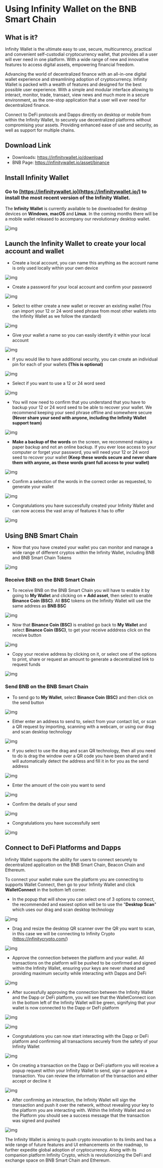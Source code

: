 # Using Infinity Wallet on the BNB Smart Chain

## What is it?
Infinity Wallet is the ultimate easy to use, secure, multicurrency, practical and convenient self-custodial cryptocurrency wallet, that provides all a user will ever need in one platform. With a wide range of new and innovative features to access digital assets, empowering financial freedom. 

Advancing the world of decentralized finance with an all-in-one digital wallet experience and streamlining adoption of cryptocurrency. Infinity Wallet is packed with a wealth of features and designed for the best possible user experience. With a simple and modular interface allowing to interact, monitor, trade, transact, view news and much more in a secure environment, as the one-stop application that a user will ever need for decentralized finance.

Connect to DeFi protocols and Dapps directly on desktop or mobile from within the Infinity Wallet, to securely use decentralized platforms without compromising your assets. Providing enhanced ease of use and security, as well as support for multiple chains.

## Download Link
* Downloads: <https://infinitywallet.io/download>
* BNB Page: <https://infinitywallet.io/asset/binance>


## Install Infinity Wallet
### Go to [https://infinitywallet.io](https://infinitywallet.io/) to install the most recent version of the Infinity Wallet. 

The **Infinity Wallet** is currently available to be downloaded for desktop devices on **Windows**, **macOS** and **Linux**. In the coming months there will be a mobile wallet released to accompany our revolutionary desktop wallet.

![img](https://i.gyazo.com/451f7b5952bed14719d168ee3d512cf8.png)


## Launch the Infinity Wallet to create your local account and wallet

* Create a local account, you can name this anything as the account name is only used locally within your own device

![img](https://i.gyazo.com/c2eebe293504a7c0ed4cdcff634832a8.png)


* Create a password for your local account and confirm your password

![img](https://i.gyazo.com/444cf58ffe8bcadf09b0a0cd01fcb528.png)


* Select to either create a new wallet or recover an existing wallet (You can import your 12 or 24 word seed phrase from most other wallets into the Infinity Wallet as we follow the standard)

![img](https://i.gyazo.com/c8ade6560a84a969d70416bf9f652f6b.png)


* Give your wallet a name so you can easily identify it within your local account

![img](https://i.gyazo.com/1ce4f88c5851c9400a180cac1af25494.png)


* If you would like to have additional security, you can create an individual pin for each of your wallets **(This is optional)**

![img](https://i.gyazo.com/f0bc58cecf6a33d3a75b925b96999485.png)


* Select if you want to use a 12 or 24 word seed 

![img](https://i.gyazo.com/0f1c65a5c55101cdb47bb412c714467b.png)


* You will now need to confirm that you understand that you have to backup your 12 or 24 word seed to be able to recover your wallet. We recommend keeping your seed phrase offline and somewhere secure **(Never share your seed with anyone, including the Infinity Wallet support team)**
 
![img](https://i.gyazo.com/7290d9aa729b957494a37f9c709a774e.png)


* **Make a backup of the words** on the screen, we recommend making a paper backup and not an online backup. If you ever lose access to your computer or forget your password, you will need your 12 or 24 word seed to recover your wallet **(Keep these words secure and never share them with anyone, as these words grant full access to your wallet)**

![img](https://i.gyazo.com/e09729151f6fe79877b6756677b49e17.png)


* Confirm a selection of the words in the correct order as requested, to generate your wallet

![img](https://i.gyazo.com/3d27eed8dd5080ae457d9b04e49613fa.png)


* Congratulations you have successfully created your Infinity Wallet and can now access the vast array of features it has to offer

![img](https://i.gyazo.com/2a64e2946fc9c058f7b40b0b5ab1a92a.png)


## Using BNB Smart Chain

* Now that you have created your wallet you can monitor and manage a wide range of different cryptos within the Infinity Wallet, including BNB and BNB Smart Chain Tokens

![img](https://i.gyazo.com/814d36df8afb29864b27df93ee50f095.png)


### Receive BNB on the BNB Smart Chain

* To receive BNB on the BNB Smart Chain you will have to enable it by going to **My Wallet** and clicking on **+ Add asset**, then select to enable **Binance Coin (BSC)**. All **BSC** tokens on the Infinity Wallet will use the same address as **BNB BSC**

![img](https://i.gyazo.com/033512c5c7d929596017243c05ad6648.png)


* Now that **Binance Coin (BSC)** is enabled go back to **My Wallet** and select **Binance Coin (BSC)**, to get your receive adddress click on the receive button

![img](https://i.gyazo.com/ef440462eab964b639d2f94724cdd0be.png)


* Copy your receive address by clicking on it, or select one of the options to print, share or request an amount to generate a decentralized link to request funds

![img](https://i.gyazo.com/e4bdf9d357925d72b433d84f2bf76808.png)


### Send BNB on the BNB Smart Chain

* To send go to **My Wallet**, select **Binance Coin (BSC)** and then click on the send button

![img](https://i.gyazo.com/ef440462eab964b639d2f94724cdd0be.png)


* Either enter an address to send to, select from your contact list, or scan a QR request by importing, scanning with a webcam, or using our drag and scan desktop technology

![img](https://i.gyazo.com/bd7b2b02d7904cd5e1a3c0c47b9a0632.png)


* If you select to use the drag and scan QR technology, then all you need to do is drag the window over a QR code you have been shared and it will automatically detect the address and fill it in for you as the send address

![img](https://i.gyazo.com/225474fb4ab42238460c062f41c182de.png)


* Enter the amount of the coin you want to send

![img](https://i.gyazo.com/98cc4f09e4fe2be389f8a3053164b254.png)


* Confirm the details of your send

![img](https://i.gyazo.com/1e2230d022867e8665dcbec7e43db5b4.png)


* Congratulations you have successfully sent

![img](https://i.gyazo.com/8980d97ec24d52aec7f970ae29ea3b8b.png)



## Connect to DeFi Platforms and Dapps

Infinity Wallet supports the ability for users to connect securely to decentralized application on the BNB Smart Chain, Beacon Chain and Ethereum.

To connect your wallet make sure the platform you are connecting to supports Wallet Connect, then go to your Infinity Wallet and click **WalletConnect** in the bottom left corner.

 * In the popup that will show you can select one of 3 options to connect, the recommended and easiest option will be to use the "**Desktop Scan**" which uses our drag and scan desktop technology

![img](https://i.gyazo.com/2f9448b036c0639ae33b277cbc3b048f.png)


 * Drag and resize the desktop QR scanner over the QR you want to scan, in this case we will be connecting to Infinity Crypto (https://infinitycrypto.com/)

![img](https://i.gyazo.com/f68ed47e92a546f1f58973fbb390757a.png)


 * Approve the connection between the platform and your wallet. All transactions on the platform will be pushed to be confirmed and signed within the Infinity Wallet, ensuring your keys are never shared and providing maximum security while interacting with Dapps and DeFi

![img](https://i.gyazo.com/28408ddda804f576356faf2317c88aaa.png)


 * After sucessfully approving the connection between the Infinity Wallet and the Dapp or DeFi platform, you will see that the WalletConnect icon in the bottom left of the Infinity Wallet will be green, signifying that your wallet is now connected to the Dapp or DeFi platform

![img](https://i.gyazo.com/ac9aba3b686b771c37daa3d604f76eed.png)

![img](https://i.gyazo.com/cd7d911a85e9b5b3ecc5599ec57364ce.png)


 * Congratulations you can now start interacting with the Dapp or DeFi platform and confirming all transactions securely from the safety of your Infinity Wallet
 
![img](https://i.gyazo.com/6baf460684f5963333b981343134e3be.png)


 * On creating a transaction on the Dapp or DeFi platform you will receive a popup request within your Infinity Wallet to send, sign or approve a transaction. You can review the information of the transaction and either accept or decline it

![img](https://i.gyazo.com/6476ea6c59b42f3bf7a5389b5db6a518.png)


 * After confirming an interaction, the Infinity Wallet will sign the transaction and push it over the network, without revealing your key to the platform you are interacting with. Within the Infinity Wallet and on the Platform you should see a success message that the transaction was signed and pushed

![img](https://i.gyazo.com/f964f8520c7ffd1826d02a55908a7940.png)


The Infinity Wallet is aiming to push crypto innovation to its limits and has a wide range of future features and UI enhancements on the roadmap, to further expedite global adoption of cryptocurrency. Along with its companion platform Infinity Crypto, which is revolutionizing the DeFi and exchange space on BNB Smart Chain and Ethereum.
